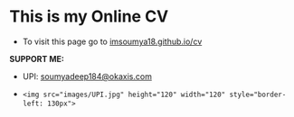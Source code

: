 # This is my Online CV

 - To visit this page go to [imsoumya18.github.io/cv](https://imsoumya18.github.io/cv)


 **SUPPORT ME:**
 - UPI: soumyadeep184@okaxis.com
 -     <img src="images/UPI.jpg" height="120" width="120" style="border-left: 130px">

